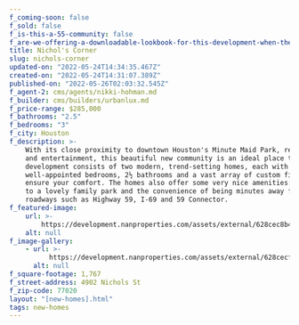 ```yaml
---
f_coming-soon: false
f_sold: false
f_is-this-a-55-community: false
f_are-we-offering-a-downloadable-lookbook-for-this-development-when-they-submit-their-contact-info: false
title: Nichol's Corner
slug: nichols-corner
updated-on: "2022-05-24T14:34:35.467Z"
created-on: "2022-05-24T14:31:07.389Z"
published-on: "2022-05-26T02:03:32.545Z"
f_agent-2: cms/agents/nikki-hohman.md
f_builder: cms/builders/urbanlux.md
f_price-range: $285,000
f_bathrooms: "2.5"
f_bedrooms: "3"
f_city: Houston
f_description: >-
    With its close proximity to downtown Houston's Minute Maid Park, restaurants
    and entertainment, this beautiful new community is an ideal place to live. The
    development consists of two modern, trend-setting homes, each with three
    well-appointed bedrooms, 2½ bathrooms and a vast array of custom finishes to
    ensure your comfort. The homes also offer some very nice amenities: proximity
    to a lovely family park and the convenience of being minutes away from major
    roadways such as Highway 59, I-69 and 59 Connector.
f_featured-image:
    url: >-
        https://development.nanproperties.com/assets/external/628cec8b4d2535e58da1dafd_nichols20corner20front20view204201.jpg
    alt: null
f_image-gallery:
    - url: >-
          https://development.nanproperties.com/assets/external/628cecf407d1062f3768b7d0_nichols20corner20living20view203201.jpg
      alt: null
f_square-footage: 1,767
f_street-address: 4902 Nichols St
f_zip-code: 77020
layout: "[new-homes].html"
tags: new-homes
---
```

